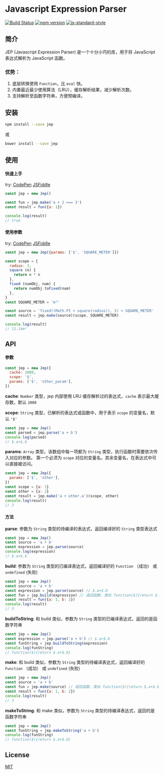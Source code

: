 # Javascript Expression Parser

[![Build Status](https://travis-ci.org/cnlon/jep.svg?branch=master)](https://travis-ci.org/cnlon/jep)
[![npm version](https://badge.fury.io/js/jep.svg)](https://badge.fury.io/js/jep)
[![js-standard-style](https://img.shields.io/badge/code%20style-standard-brightgreen.svg)](http://standardjs.com)

## 简介

JEP (Javascript Expression Parser) 是一个十分小巧的库，用于将 JavaScript 表达式解析为 JavaScript 函数。

### 优势：

1. 底层转换使用 `Function`，比 `eval` 快。
2. 内置最近最少使用算法（LRU），缓存解析结果，减少解析次数。
3. 支持解析至函数字符串，方便预编译。

## 安装

```bash
npm install --save jep
```

或

```bash
bower install --save jep
```

## 使用

#### 快速上手

try: [CodePen](http://codepen.io/lon/pen/xROVjv?editors=0010#0) [JSFiddle](https://jsfiddle.net/lon/6uz0nd8h/)

```javascript
const jep = new Jep()

const fun = jep.make('a + 2 === 3')
const result = fun({a: 1})

console.log(result)
// true
```

#### 使用参数

try: [CodePen](http://codepen.io/lon/pen/rWLLKx?editors=0010#0) [JSFiddle](https://jsfiddle.net/lon/zLso6co4/)

```javascript
const jep = new Jep({params: ['$', 'SQUARE_METER']})

const scope = {
  radius: 3,
  square (n) {
    return n * n
  },
  fixed (numObj, num) {
    return numObj.toFixed(num)
  },
}
const SQUARE_METER = 'm²'

const source = 'fixed((Math.PI + square(radius)), 2) + SQUARE_METER'
const result = jep.make(source)(scope, SQUARE_METER)

console.log(result)
// 12.14m²
```

## API

#### 参数

```javascript
const jep = new Jep({
  cache: 1000,
  scope: '$',
  params: ['$', 'other_param'],
})
```

**cache**: `Number` 类型，jep 内部使用 LRU 缓存解析过的表达式，`cache` 表示最大缓存数，默认 `1000`

**scope**: `String` 类型，已解析的表达式或函数中，用于表示 `scope` 的变量名，默认 `'$'`

```javascript
const jep = new Jep()
const parsed = jep.parse('a + b')
console.log(parsed)
// $.a+$.b
```

**params**: `Array` 类型，该数组中每一项都为 `String` 类型，执行函数时需要依次传入对应的参数。
第一个必须为 `scope` 对应的变量名。其余变量名，在表达式中可以直接被访问。

```javascript
const jep = new Jep({
  params: ['$', 'other'],
})
const scope = {a: 1}
const other = {a: 2}
const result = jep.make('a + other.a')(scope, other)
console.log(result)
// 3
```

#### 方法

**parse**: 参数为 `String` 类型的待编译的表达式，返回编译好的 `String` 类型表达式

```javascript
const jep = new Jep()
const source = 'a + b'
const expression = jep.parse(source)
console.log(expression)
// $.a+$.b
```

**build**: 参数为 `String` 类型的已编译表达式，返回编译好的 `Function` （成功） 或 `undefined` (失败)

```javascript
const jep = new Jep()
const source = 'a + b'
const expression = jep.parse(source) // $.a+$.b
const fun = jep.build(expression) // 返回函数，类似 function($){return $.a+$.b}
const result = fun({a: 1, b: 2})
console.log(result)
// 3
```

**buildToString**: 和 build 类似，参数为 `String` 类型的已编译表达式，返回的是函数字符串

```javascript
const jep = new Jep()
const expression = jep.parse('a + b') // $.a+$.b
const funString = jep.buildToString(expression)
console.log(funString)
// function($){return $.a+$.b}
```

**make**: 和 build 类似，参数为 `String` 类型的待编译表达式，返回编译好的 `Function` （成功） 或 `undefined` (失败)

```javascript
const jep = new Jep()
const source = 'a + b'
const fun = jep.make(source) // 返回函数，类似 function($){return $.a+$.b}
const result = fun({a: 1, b: 2})
console.log(result)
// 3
```

**makeToString**: 和 make 类似，参数为 `String` 类型的待编译表达式，返回的是函数字符串

```javascript
const jep = new Jep()
const funString = jep.makeToString('a + b')
console.log(funString)
// function($){return $.a+$.b}
```

## License

[MIT](http://opensource.org/licenses/MIT)
